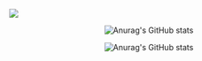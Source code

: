 <p align="center>
  <a href="https://skillicons.dev">
    <img src="https://skillicons.dev/icons?i=react,css,js,jest,nextjs,java,ts,nodejs,tailwind&perline=3" />
  </a>
</p>
<div align="center">
  
![Anurag's GitHub stats](https://github-readme-stats.vercel.app/api?username=felpssdev&show_icons=true&theme=transparent)

![Anurag's GitHub stats](https://github-readme-streak-stats.herokuapp.com/?user=felpssdev&theme=radical&hide_border=false)
 </div>

